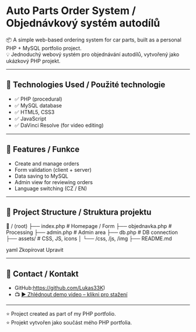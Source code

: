 # Auto Parts Order System / Objednávkový systém autodílů

📦 A simple web-based ordering system for car parts, built as a personal PHP + MySQL portfolio project.  
💡 Jednoduchý webový systém pro objednávání autodílů, vytvořený jako ukázkový PHP projekt.

---

## 🔧 Technologies Used / Použité technologie
- ✅ PHP (procedural)
- ✅ MySQL database
- ✅ HTML5, CSS3
- ✅ JavaScript
- ✅ DaVinci Resolve (for video editing)

---

## 🧩 Features / Funkce
- Create and manage orders
- Form validation (client + server)
- Data saving to MySQL
- Admin view for reviewing orders
- Language switching (CZ / EN)

---

## 📂 Project Structure / Struktura projektu

📁 / (root)
├── index.php # Homepage / Form
├── objednavka.php # Processing
├── admin.php # Admin area
├── db.php # DB connection
├── assets/ # CSS, JS, icons
│ └── /css, /js, /img
├── README.md

yaml
Zkopírovat
Upravit

---

## 👤 Contact / Kontakt
- GitHub:https://github.com/Lukas33K)
- 📺 [▶️ Zhlédnout demo video – klikni pro stažení](auto-parts-demo.mp4)


---

⭐ Project created as part of my PHP portfolio.  
⭐ Projekt vytvořen jako součást mého PHP portfolia.
